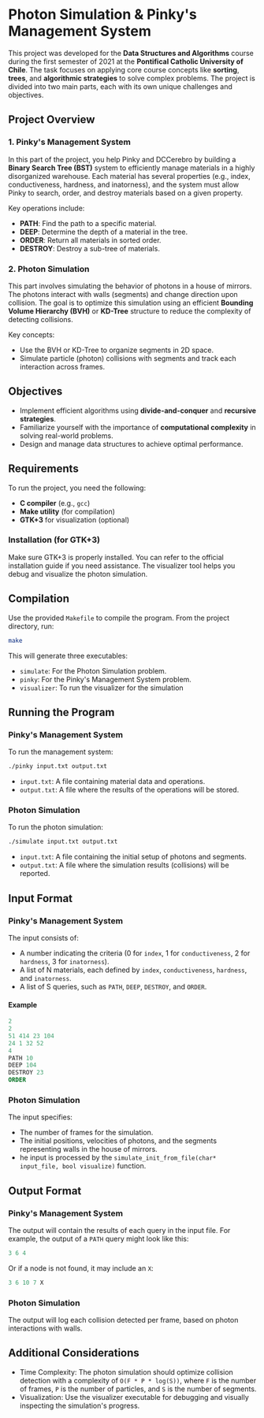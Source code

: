 # Photon Simulation & Pinky's Management System

This project was developed for the **Data Structures and Algorithms** course during the first semester of 2021 at the **Pontifical Catholic University of Chile**. The task focuses on applying core course concepts like **sorting**, **trees**, and **algorithmic strategies** to solve complex problems. The project is divided into two main parts, each with its own unique challenges and objectives.

## Project Overview

### 1. **Pinky's Management System**

In this part of the project, you help Pinky and DCCerebro by building a **Binary Search Tree (BST)** system to efficiently manage materials in a highly disorganized warehouse. Each material has several properties (e.g., index, conductiveness, hardness, and inatorness), and the system must allow Pinky to search, order, and destroy materials based on a given property.

Key operations include:

- **PATH**: Find the path to a specific material.
- **DEEP**: Determine the depth of a material in the tree.
- **ORDER**: Return all materials in sorted order.
- **DESTROY**: Destroy a sub-tree of materials.

### 2. **Photon Simulation**

This part involves simulating the behavior of photons in a house of mirrors. The photons interact with walls (segments) and change direction upon collision. The goal is to optimize this simulation using an efficient **Bounding Volume Hierarchy (BVH)** or **KD-Tree** structure to reduce the complexity of detecting collisions.

Key concepts:

- Use the BVH or KD-Tree to organize segments in 2D space.
- Simulate particle (photon) collisions with segments and track each interaction across frames.
  
## Objectives

- Implement efficient algorithms using **divide-and-conquer** and **recursive strategies**.
- Familiarize yourself with the importance of **computational complexity** in solving real-world problems.
- Design and manage data structures to achieve optimal performance.

## Requirements

To run the project, you need the following:

- **C compiler** (e.g., `gcc`)
- **Make utility** (for compilation)
- **GTK+3** for visualization (optional)

### Installation (for GTK+3)

Make sure GTK+3 is properly installed. You can refer to the official installation guide if you need assistance. The visualizer tool helps you debug and visualize the photon simulation.

## Compilation

Use the provided `Makefile` to compile the program. From the project directory, run:

```bash
make
```

This will generate three executables:

- `simulate`: For the Photon Simulation problem.
- `pinky`: For the Pinky's Management System problem.
- `visualizer`: To run the visualizer for the simulation

## Running the Program

### Pinky's Management System

To run the management system:

```bash
./pinky input.txt output.txt
```

- `input.txt`: A file containing material data and operations.
- `output.txt`: A file where the results of the operations will be stored.

### Photon Simulation

To run the photon simulation:

```bash
./simulate input.txt output.txt
```

- `input.txt`: A file containing the initial setup of photons and segments.
- `output.txt`: A file where the simulation results (collisions) will be reported.

## Input Format

### Pinky's Management System

The input consists of:

- A number indicating the criteria (0 for `index`, 1 for `conductiveness`, 2 for `hardness`, 3 for `inatorness`).
- A list of N materials, each defined by `index`, `conductiveness`, `hardness`, and `inatorness`.
- A list of S queries, such as `PATH`, `DEEP`, `DESTROY`, and `ORDER`.

#### Example

```sql
2
2
51 414 23 104
24 1 32 52
4
PATH 10
DEEP 104
DESTROY 23
ORDER
```

### Photon Simulation

The input specifies:

- The number of frames for the simulation.
- The initial positions, velocities of photons, and the segments representing walls in the house of mirrors.
- he input is processed by the `simulate_init_from_file(char* input_file, bool visualize)` function.

## Output Format

### Pinky's Management System

The output will contain the results of each query in the input file. For example, the output of a `PATH` query might look like this:

```sql
3 6 4
```

Or if a node is not found, it may include an `X`:

```sql
3 6 10 7 X
```

### Photon Simulation

The output will log each collision detected per frame, based on photon interactions with walls.

## Additional Considerations

- Time Complexity: The photon simulation should optimize collision detection with a complexity of `O(F * P * log(S))`, where `F` is the number of frames, `P` is the number of particles, and `S` is the number of segments.
- Visualization: Use the visualizer executable for debugging and visually inspecting the simulation's progress.

